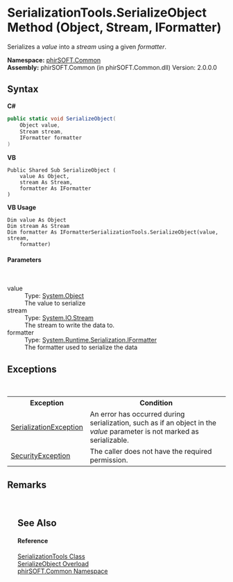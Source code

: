 # SerializationTools.SerializeObject Method (Object, Stream, IFormatter)
 

Serializes a *value* into a *stream* using a given *formatter*.

**Namespace:**&nbsp;<a href="e822f0a1-f524-76ce-c72d-9a62b8c4e673">phirSOFT.Common</a><br />**Assembly:**&nbsp;phirSOFT.Common (in phirSOFT.Common.dll) Version: 2.0.0.0

## Syntax

**C#**<br />
``` C#
public static void SerializeObject(
	Object value,
	Stream stream,
	IFormatter formatter
)
```

**VB**<br />
``` VB
Public Shared Sub SerializeObject ( 
	value As Object,
	stream As Stream,
	formatter As IFormatter
)
```

**VB Usage**<br />
``` VB Usage
Dim value As Object
Dim stream As Stream
Dim formatter As IFormatterSerializationTools.SerializeObject(value, stream, 
	formatter)
```


#### Parameters
&nbsp;<dl><dt>value</dt><dd>Type: <a href="http://msdn2.microsoft.com/en-us/library/e5kfa45b" target="_blank">System.Object</a><br />The value to serialize</dd><dt>stream</dt><dd>Type: <a href="http://msdn2.microsoft.com/en-us/library/8f86tw9e" target="_blank">System.IO.Stream</a><br />The stream to write the data to.</dd><dt>formatter</dt><dd>Type: <a href="http://msdn2.microsoft.com/en-us/library/d5103ec0" target="_blank">System.Runtime.Serialization.IFormatter</a><br />The formatter used to serialize the data</dd></dl>

## Exceptions
&nbsp;<table><tr><th>Exception</th><th>Condition</th></tr><tr><td><a href="http://msdn2.microsoft.com/en-us/library/akw26cdk" target="_blank">SerializationException</a></td><td>An error has occurred during serialization, such as if an object in the *value* parameter is not marked as serializable.</td></tr><tr><td><a href="http://msdn2.microsoft.com/en-us/library/yx0zh807" target="_blank">SecurityException</a></td><td>The caller does not have the required permission.</td></tr></table>

## Remarks
&nbsp;<ul />

## See Also


#### Reference
<a href="07f96595-94d5-7ac8-669d-c7a132fc682e">SerializationTools Class</a><br /><a href="d056bc5f-421f-3264-6721-a64ffe794d9b">SerializeObject Overload</a><br /><a href="e822f0a1-f524-76ce-c72d-9a62b8c4e673">phirSOFT.Common Namespace</a><br />